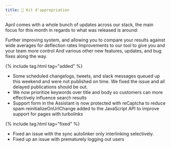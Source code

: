 ```yaml
---
title: 🚀 Kit d'appropriation
---
```


April comes with a whole bunch of updates across our stack, the main focus for this month in regards to what was released is around:

Further improving system, and allowing you to compare your results against wide averages for deflection rates
Improvements to our tool to give you and your team more control
And various other new features, updates, and bug fixes along the way.

{% include tag.html tag="added" %}
- Some scheduled changelogs, tweets, and slack messages queued up this weekend and were not published on time. We fixed the issue and all delayed publications should be out.
- We now prioritize keywords over title and body so customers can more effectively influence search results
- Support form in the Assistant is now protected with reCaptcha to reduce spam reinitializeOnUrlChange added to the JavaScript API to improve support for pages with turbolinks

{% include tag.html tag="fixed" %}
- Fixed an issue with the sync autolinker only interlinking selectively.
- Fixed up an issue with prematurely logging out users

